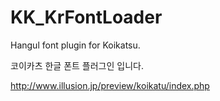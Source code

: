 # KK_KrFontLoader
Hangul font plugin for Koikatsu.

코이카츠 한글 폰트 플러그인 입니다.

http://www.illusion.jp/preview/koikatu/index.php
